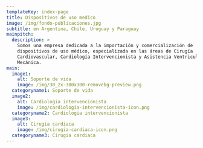 ```yaml
---
templateKey: index-page
title: Dispositivos de uso medico
image: /img/fondo-publicaciones.jpg
subtitle: en Argentina, Chile, Uruguay y Paraguay
mainpitch:
  description: >
    Somos una empresa dedicada a la importación y comercialización de
    dispositivos de uso médico, especializada en las áreas de Cirugía
    Cardiovascular, Cardiología Intervencionista y Asistencia Ventricular
    Mecánica.
main:
  image1:
    alt: Soporte de vida
    image: /img/30_2x-300x300-removebg-preview.png
  categoryname1: Soporte de vida
  image2:
    alt: Cardiologia intervencionista
    image: /img/cardiologia-intervencionista-icon.png
  categoryname2: Cardiologia intervencionista
  image3:
    alt: Cirugia cardiaca
    image: /img/cirugia-cardiaca-icon.png
  categoryname3: Cirugia cardiaca
---
```

